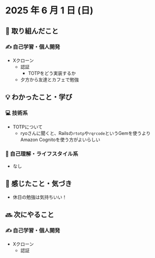 # 2025 年 6 月 1 日 (日)

## 🔨 取り組んだこと
### ✍️ 自己学習・個人開発
  - Xクローン
    - 認証
      - TOTPをどう実装するか
    - 夕方から友達とカフェで勉強

## 💡 わかったこと・学び
### 💻 技術系
  - TOTPについて
    - ryoさんに聞くと、Railsの`rtotp`や`rqrcode`というGemを使うよりAmazon Cognitoを使う方がよいらしい

### 🧘 自己理解・ライフスタイル系
  - なし

## 💭 感じたこと・気づき
- 休日の勉強は気持ちいい！

## 🔜 次にやること
### ✍️ 自己学習・個人開発
  - Xクローン
    - 認証